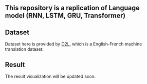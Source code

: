 ## This repository is a replication of Language model (RNN, LSTM, GRU, Transformer)

## Dataset

Dataset here is provided by [D2L](https://github.com/d2l-ai/d2l-en "github repository"), which is a English-French machine translation dataset.

## Result

The result visualization will be updated soon.
